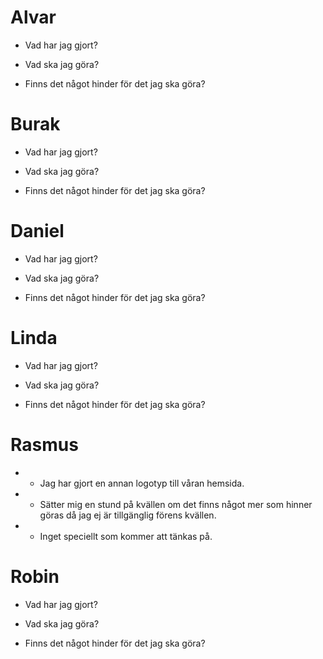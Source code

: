 # Alvar

- Vad har jag gjort?

- Vad ska jag göra?

- Finns det något hinder för det jag ska göra?

# Burak

- Vad har jag gjort?

- Vad ska jag göra?

- Finns det något hinder för det jag ska göra?

# Daniel

- Vad har jag gjort?

- Vad ska jag göra?

- Finns det något hinder för det jag ska göra?

# Linda

- Vad har jag gjort?

- Vad ska jag göra?

- Finns det något hinder för det jag ska göra?

# Rasmus

- - Jag har gjort en annan logotyp till våran hemsida.

- - Sätter mig en stund på kvällen om det finns något mer som hinner göras då jag ej är tillgänglig förens kvällen.

- - Inget speciellt som kommer att tänkas på.

# Robin

- Vad har jag gjort?

- Vad ska jag göra?

- Finns det något hinder för det jag ska göra?
